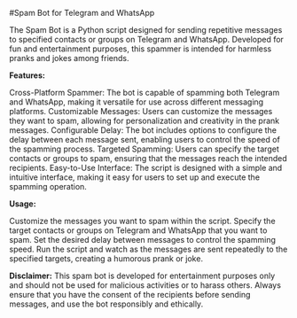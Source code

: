 #Spam Bot for Telegram and WhatsApp


The Spam Bot is a Python script designed for sending repetitive messages to specified contacts or groups on Telegram and WhatsApp. Developed for fun and entertainment purposes, this spammer is intended for harmless pranks and jokes among friends.

**Features:**

Cross-Platform Spammer: The bot is capable of spamming both Telegram and WhatsApp, making it versatile for use across different messaging platforms.
Customizable Messages: Users can customize the messages they want to spam, allowing for personalization and creativity in the prank messages.
Configurable Delay: The bot includes options to configure the delay between each message sent, enabling users to control the speed of the spamming process.
Targeted Spamming: Users can specify the target contacts or groups to spam, ensuring that the messages reach the intended recipients.
Easy-to-Use Interface: The script is designed with a simple and intuitive interface, making it easy for users to set up and execute the spamming operation.

**Usage:**

Customize the messages you want to spam within the script.
Specify the target contacts or groups on Telegram and WhatsApp that you want to spam.
Set the desired delay between messages to control the spamming speed.
Run the script and watch as the messages are sent repeatedly to the specified targets, creating a humorous prank or joke.

**Disclaimer:** This spam bot is developed for entertainment purposes only and should not be used for malicious activities or to harass others. Always ensure that you have the consent of the recipients before sending messages, and use the bot responsibly and ethically.

